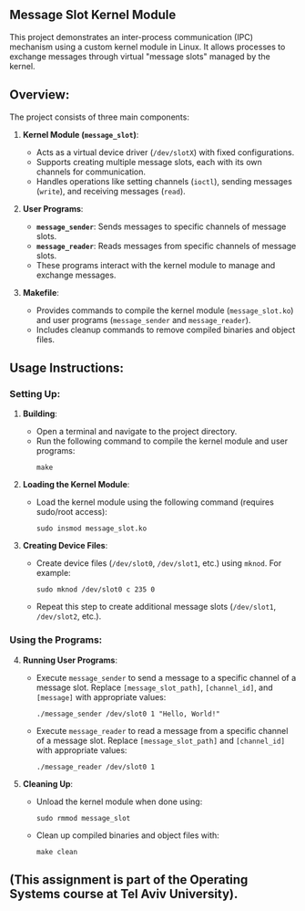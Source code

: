 ## Message Slot Kernel Module

This project demonstrates an inter-process communication (IPC) mechanism using a custom kernel module in Linux. It allows processes to exchange messages through virtual "message slots" managed by the kernel.

## Overview:

The project consists of three main components:

1. **Kernel Module (`message_slot`)**:
   - Acts as a virtual device driver (`/dev/slotX`) with fixed configurations.
   - Supports creating multiple message slots, each with its own channels for communication.
   - Handles operations like setting channels (`ioctl`), sending messages (`write`), and receiving messages (`read`).

2. **User Programs**:
   - **`message_sender`**: Sends messages to specific channels of message slots.
   - **`message_reader`**: Reads messages from specific channels of message slots.
   - These programs interact with the kernel module to manage and exchange messages.

3. **Makefile**:
   - Provides commands to compile the kernel module (`message_slot.ko`) and user programs (`message_sender` and `message_reader`).
   - Includes cleanup commands to remove compiled binaries and object files.

## Usage Instructions:

### Setting Up:

1. **Building**:
   - Open a terminal and navigate to the project directory.
   - Run the following command to compile the kernel module and user programs:
     ```
     make
     ```

2. **Loading the Kernel Module**:
   - Load the kernel module using the following command (requires sudo/root access):
     ```
     sudo insmod message_slot.ko
     ```

3. **Creating Device Files**:
   - Create device files (`/dev/slot0`, `/dev/slot1`, etc.) using `mknod`. For example:
     ```
     sudo mknod /dev/slot0 c 235 0
     ```
   - Repeat this step to create additional message slots (`/dev/slot1`, `/dev/slot2`, etc.).

### Using the Programs:

4. **Running User Programs**:
   - Execute `message_sender` to send a message to a specific channel of a message slot. Replace `[message_slot_path]`, `[channel_id]`, and `[message]` with appropriate values:
     ```
     ./message_sender /dev/slot0 1 "Hello, World!"
     ```
   - Execute `message_reader` to read a message from a specific channel of a message slot. Replace `[message_slot_path]` and `[channel_id]` with appropriate values:
     ```
     ./message_reader /dev/slot0 1
     ```

5. **Cleaning Up**:
   - Unload the kernel module when done using:
     ```
     sudo rmmod message_slot
     ```
   - Clean up compiled binaries and object files with:
     ```
     make clean
     ```

## (This assignment is part of the Operating Systems course at Tel Aviv University).

